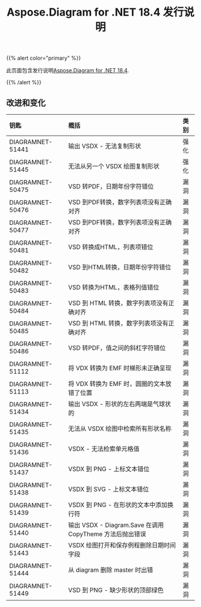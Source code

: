 ﻿---
title: Aspose.Diagram for .NET 18.4 发行说明
type: docs
weight: 90
url: /zh/net/aspose-diagram-for-net-18-4-release-notes/
---
{{% alert color="primary" %}} 

此页面包含发行说明[Aspose.Diagram for .NET 18.4](https://www.nuget.org/packages/Aspose.Diagram/18.4.0).

{{% /alert %}} 
## **改进和变化**

|**钥匙**|**概括**|**类别**|
|:- |:- |:- |
|DIAGRAMNET-51441|输出 VSDX - 无法复制形状|强化|
|DIAGRAMNET-51445|无法从另一个 VSDX 绘图复制形状|强化|
|DIAGRAMNET-50475|VSD 转PDF，日期年份字符错位|漏洞|
|DIAGRAMNET-50476|VSD 到PDF转换，数字列表项没有正确对齐|漏洞|
|DIAGRAMNET-50477|VSD 到PDF转换，数字列表项没有正确对齐|漏洞|
|DIAGRAMNET-50481|VSD 转换成HTML，列表项错位|漏洞|
|DIAGRAMNET-50482|VSD 到HTML转换，日期年份字符错位|漏洞|
|DIAGRAMNET-50483|VSD 转换为HTML，表格列值错位|漏洞|
|DIAGRAMNET-50484|VSD 到 HTML 转换，数字列表项没有正确对齐|漏洞|
|DIAGRAMNET-50485|VSD 到 HTML 转换，数字列表项没有正确对齐|漏洞|
|DIAGRAMNET-50486|VSD 转PDF，值之间的斜杠字符错位|漏洞|
|DIAGRAMNET-51112|将 VDX 转换为 EMF 时梯形未正确呈现|漏洞|
|DIAGRAMNET-51113|将 VDX 转换为 EMF 时，圆圈的文本放错了位置|漏洞|
|DIAGRAMNET-51434|输出 VSDX - 形状的左右两端是气球状的|漏洞|
|DIAGRAMNET-51435|无法从 VSDX 绘图中检索所有形状名称|漏洞|
|DIAGRAMNET-51436|VSDX - 无法检索单元格值|漏洞|
|DIAGRAMNET-51437|VSDX 到 PNG - 上标文本错位|漏洞|
|DIAGRAMNET-51438|VSDX 到 SVG - 上标文本错位|漏洞|
|DIAGRAMNET-51439|VSDX 到 PNG - 在形状的文本中添加换行符|漏洞|
|DIAGRAMNET-51440|输出 VSDX - Diagram.Save 在调用 CopyTheme 方法后抛出错误|漏洞|
|DIAGRAMNET-51443|VSDX 绘图打开和保存例程删除日期时间字段|漏洞|
|DIAGRAMNET-51444|从 diagram 删除 master 时出错|漏洞|
|DIAGRAMNET-51449|VSD 到 PNG - 缺少形状的顶部绿色|漏洞|

